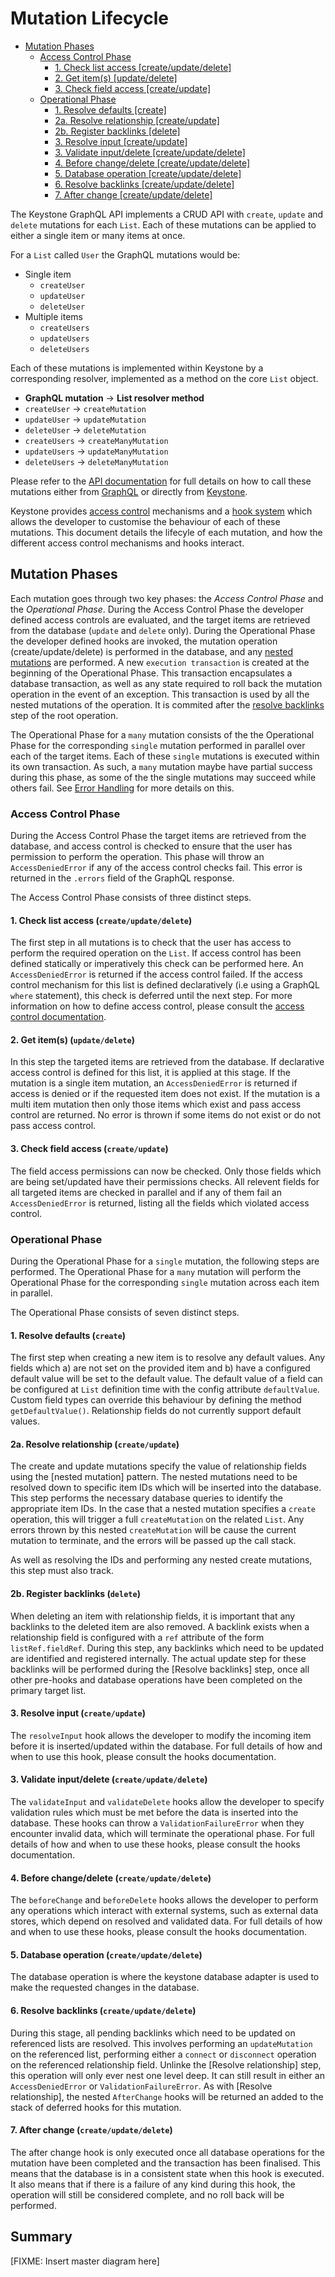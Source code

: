# Mutation Lifecycle

- [Mutation Phases](#mutation-phases)
  - [Access Control Phase](#access-control-phase)
    - [1. Check list access [create/update/delete]](#1-check-list-access-createupdatedelete)
    - [2. Get item(s) [update/delete]](#2-get-items-updatedelete)
    - [3. Check field access [create/update]](#3-check-field-access-createupdate)
  - [Operational Phase](#operational-phase)
    - [1. Resolve defaults [create]](#1-resolve-defaults-create)
    - [2a. Resolve relationship [create/update]](#2a-resolve-relationship-createupdate)
    - [2b. Register backlinks [delete]](#2b-register-backlinks-delete)
    - [3. Resolve input [create/update]](#3-resolve-input-createupdate)
    - [3. Validate input/delete [create/update/delete]](#3-validate-inputdelete-createupdatedelete)
    - [4. Before change/delete [create/update/delete]](#4-before-changedelete-createupdatedelete)
    - [5. Database operation [create/update/delete]](#5-database-operation-createupdatedelete)
    - [6. Resolve backlinks [create/update/delete]](#6-resolve-backlinks-createupdatedelete)
    - [7. After change [create/update/delete]](#7-after-change-createupdatedelete)

The Keystone GraphQL API implements a CRUD API with `create`, `update` and `delete` mutations for each `List`.
Each of these mutations can be applied to either a single item or many items at once.

For a `List` called `User` the GraphQL mutations would be:

- Single item
  - `createUser`
  - `updateUser`
  - `deleteUser`
- Multiple items
  - `createUsers`
  - `updateUsers`
  - `deleteUsers`

Each of these mutations is implemented within Keystone by a corresponding resolver, implemented as a method on the core `List` object.

- **GraphQL mutation** -> **List resolver method**
- `createUser` -> `createMutation`
- `updateUser` -> `updateMutation`
- `deleteUser` -> `deleteMutation`
- `createUsers` -> `createManyMutation`
- `updateUsers` -> `updateManyMutation`
- `deleteUsers` -> `deleteManyMutation`

Please refer to the [API documentation](FIXME) for full details on how to call these mutations either from [GraphQL](FIXME) or directly from [Keystone](FIXME).

Keystone provides [access control](FIXME) mechanisms and a [hook system](FIXME) which allows the developer to customise the behaviour of each of these mutations.
This document details the lifecyle of each mutation, and how the different access control mechanisms and hooks interact.

## Mutation Phases

Each mutation goes through two key phases: the _Access Control Phase_ and the _Operational Phase_.
During the Access Control Phase the developer defined access controls are evaluated, and the target items are retrieved from the database (`update` and `delete` only).
During the Operational Phase the developer defined hooks are invoked, the mutation operation (create/update/delete) is performed in the database, and any [nested mutations](FIXME) are performed.
A new `execution transaction` is created at the beginning of the Operational Phase.
This transaction encapsulates a database transaction, as well as any state required to roll back the mutation operation in the event of an exception.
This transaction is used by all the nested mutations of the operation.
It is commited after the [resolve backlinks](#6-resolve-backlinks-createupdatedelete) step of the root operation.

The Operational Phase for a `many` mutation consists of the the Operational Phase for the corresponding `single` mutation performed in parallel over each of the target items.
Each of these `single` mutations is executed within its own transaction.
As such, a `many` mutation maybe have partial success during this phase, as some of the the single mutations may succeed while others fail.
See [Error Handling](FIXME) for more details on this.

### Access Control Phase

During the Access Control Phase the target items are retrieved from the database, and access control is checked to ensure that the user has permission to perform the operation.
This phase will throw an `AccessDeniedError` if any of the access control checks fail.
This error is returned in the `.errors` field of the GraphQL response.

The Access Control Phase consists of three distinct steps.

#### 1. Check list access (`create/update/delete`)

The first step in all mutations is to check that the user has access to perform the required operation on the `List`.
If access control has been defined statically or imperatively this check can be performed here.
An `AccessDeniedError` is returned if the access control failed.
If the access control mechanism for this list is defined declaratively (i.e using a GraphQL `where` statement), this check is deferred until the next step.
For more information on how to define access control, please consult the [access control documentation](FIXME).

#### 2. Get item(s) (`update/delete`)

In this step the targeted items are retrieved from the database.
If declarative access control is defined for this list, it is applied at this stage.
If the mutation is a single item mutation, an `AccessDeniedError` is returned if access is denied or if the requested item does not exist.
If the mutation is a multi item mutation then only those items which exist and pass access control are returned.
No error is thrown if some items do not exist or do not pass access control.

#### 3. Check field access (`create/update`)

The field access permissions can now be checked.
Only those fields which are being set/updated have their permissions checks.
All relevent fields for all targeted items are checked in parallel and if any of them fail an `AccessDeniedError` is returned, listing all the fields which violated access control.

### Operational Phase

During the Operational Phase for a `single` mutation, the following steps are performed.
The Operational Phase for a `many` mutation will perform the Operational Phase for the corresponding `single` mutation across each item in parallel.

The Operational Phase consists of seven distinct steps.

#### 1. Resolve defaults (`create`)

The first step when creating a new item is to resolve any default values.
Any fields which a) are not set on the provided item and b) have a configured default value will be set to the default value.
The default value of a field can be configured at `List` definition time with the config attribute `defaultValue`.
Custom field types can override this behaviour by defining the method `getDefaultValue()`.
Relationship fields do not currently support default values.

#### 2a. Resolve relationship (`create/update`)

The create and update mutations specify the value of relationship fields using the [nested mutation] pattern.
The nested mutations need to be resolved down to specific item IDs which will be inserted into the database.
This step performs the necessary database queries to identify the appropriate item IDs.
In the case that a nested mutation specifies a `create` operation, this will trigger a full `createMutation` on the related `List`.
Any errors thrown by this nested `createMutation` will be cause the current mutation to terminate, and the errors will be passed up the call stack.

As well as resolving the IDs and performing any nested create mutations, this step must also track.

#### 2b. Register backlinks (`delete`)

When deleting an item with relationship fields, it is important that any backlinks to the deleted item are also removed.
A backlink exists when a relationship field is configured with a `ref` attribute of the form `listRef.fieldRef`.
During this step, any backlinks which need to be updated are identified and registered internally.
The actual update step for these backlinks will be performed during the [Resolve backlinks] step, once all other pre-hooks and database operations have been completed on the primary target list.

#### 3. Resolve input (`create/update`)

The `resolveInput` hook allows the developer to modify the incoming item before it is inserted/updated within the database.
For full details of how and when to use this hook, please consult the hooks documentation.

#### 3. Validate input/delete (`create/update/delete`)

The `validateInput` and `validateDelete` hooks allow the developer to specify validation rules which must be met before the data is inserted into the database.
These hooks can throw a `ValidationFailureError` when they encounter invalid data, which will terminate the operational phase.
For full details of how and when to use these hooks, please consult the hooks documentation.

#### 4. Before change/delete (`create/update/delete`)

The `beforeChange` and `beforeDelete` hooks allows the developer to perform any operations which interact with external systems, such as external data stores, which depend on resolved and validated data.
For full details of how and when to use these hooks, please consult the hooks documentation.

#### 5. Database operation (`create/update/delete`)

The database operation is where the keystone database adapter is used to make the requested changes in the database.

#### 6. Resolve backlinks (`create/update/delete`)

During this stage, all pending backlinks which need to be updated on referenced lists are resolved.
This involves performing an `updateMutation` on the referenced list, performing either a `connect` or `disconnect` operation on the referenced relationship field.
Unlinke the [Resolve relationship] step, this operation will only ever nest one level deep.
It can still result in either an `AccessDeniedError` or `ValidationFailureError`.
As with [Resolve relationship], the nested `AfterChange` hooks will be returned an added to the stack of deferred hooks for this mutation.

#### 7. After change (`create/update/delete`)

The after change hook is only executed once all database operations for the mutation have been completed and the transaction has been finalised.
This means that the database is in a consistent state when this hook is executed.
It also means that if there is a failure of any kind during this hook, the operation will still be considered complete, and no roll back will be performed.

## Summary

[FIXME: Insert master diagram here]
